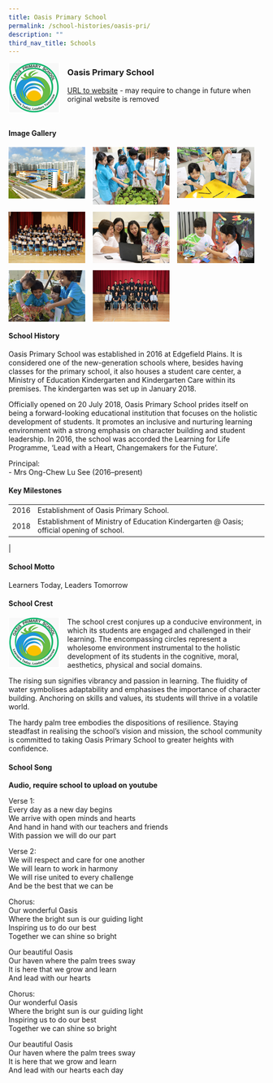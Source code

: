 ```yaml
---
title: Oasis Primary School
permalink: /school-histories/oasis-pri/
description: ""
third_nav_title: Schools
---
```

<img src="/images/oasispri1.png" style="width:20%;margin-right:15px;" align = "left">

### **Oasis Primary School**
[URL to website](https://oasispri.moe.edu.sg/) - may require to change in future when original website is removed

<br clear="left">

#### **Image Gallery**

<p><a href="https://d1yxymztqoj7qn.amplifyapp.com/images/oasispri2.jpg">  
<img src="/images/oasispri2.jpg" style="width:30%;margin-right:15px;" align = "left">
</a></p>

<p><a href="https://d1yxymztqoj7qn.amplifyapp.com/images/oasispri3.jpg">  
<img src="/images/oasispri3.jpg" style="width:30%;margin-right:15px;" align = "left">
</a></p>

<p><a href="https://d1yxymztqoj7qn.amplifyapp.com/images/oasispri4.jpg">  
<img src="/images/oasispri4.jpg" style="width:30%;margin-right:15px;" align = "left">
</a></p>

<br clear="left">

<p><a href="https://d1yxymztqoj7qn.amplifyapp.com/images/oasispri5.jpg">  
<img src="/images/oasispri5.jpg" style="width:30%;margin-right:15px;" align = "left">
</a></p>

<p><a href="https://d1yxymztqoj7qn.amplifyapp.com/images/oasispri6.jpg">  
<img src="/images/oasispri6.jpg" style="width:30%;margin-right:15px;" align = "left">
</a></p>

<p><a href="https://d1yxymztqoj7qn.amplifyapp.com/images/oasispri7.jpg">  
<img src="/images/oasispri7.jpg" style="width:30%;margin-right:15px;" align = "left">
</a></p>

<br clear="left">

<p><a href="https://d1yxymztqoj7qn.amplifyapp.com/images/oasispri8.jpg">  
<img src="/images/oasispri8.jpg" style="width:30%;margin-right:15px;" align = "left">
</a></p>

<p><a href="https://d1yxymztqoj7qn.amplifyapp.com/images/oasispri9.jpg">  
<img src="/images/oasispri9.jpg" style="width:30%;margin-right:15px;" align = "left">
</a></p>

<br clear="left">

#### **School History**
Oasis Primary School was established in 2016 at Edgefield Plains. It is considered one of the new-generation schools where, besides having classes for the primary school, it also houses a student care center, a Ministry of Education Kindergarten and Kindergarten Care within its premises. The kindergarten was set up in January 2018.

Officially opened on 20 July 2018, Oasis Primary School prides itself on being a forward-looking educational institution that focuses on the holistic development of students. It promotes an inclusive and nurturing learning environment with a strong emphasis on character building and student leadership. In 2016, the school was accorded the Learning for Life Programme, ‘Lead with a Heart, Changemakers for the Future’.

Principal:<br>
\- Mrs Ong-Chew Lu See (2016–present)

#### **Key Milestones**

|  |  |
|:---:|---|
| 2016 | Establishment of Oasis Primary School. |
| 2018 | Establishment of Ministry of Education Kindergarten @ Oasis; official opening of school. |
|

#### **School Motto**
Learners Today, Leaders Tomorrow

#### **School Crest**
<img src="/images/oasispri1.png" style="width:20%;margin-right:15px;" align = "left">

The school crest conjures up a conducive environment, in which its students are engaged and challenged in their learning. The encompassing circles represent a wholesome environment instrumental to the holistic development of its students in the cognitive, moral, aesthetics, physical and social domains.

The rising sun signifies vibrancy and passion in learning. The fluidity of water symbolises adaptability and emphasises the importance of character building. Anchoring on skills and values, its students will thrive in a volatile world.

The hardy palm tree embodies the dispositions of resilience. Staying steadfast in realising the school’s vision and mission, the school community is committed to taking Oasis Primary School to greater heights with confidence.

#### **School Song**
**Audio, require school to upload on youtube**

Verse 1:<br>
Every day as a new day begins<br>
We arrive with open minds and hearts<br>
And hand in hand with our teachers and friends<br>
With passion we will do our part

Verse 2:<br>
We will respect and care for one another<br>
We will learn to work in harmony<br>
We will rise united to every challenge<br>
And be the best that we can be

Chorus:<br>
Our wonderful Oasis<br>
Where the bright sun is our guiding light<br>
Inspiring us to do our best<br>
Together we can shine so bright

Our beautiful Oasis<br>
Our haven where the palm trees sway<br>
It is here that we grow and learn<br>
And lead with our hearts

Chorus:<br>
Our wonderful Oasis<br>
Where the bright sun is our guiding light<br>
Inspiring us to do our best<br>
Together we can shine so bright

Our beautiful Oasis<br>
Our haven where the palm trees sway<br>
It is here that we grow and learn<br>
And lead with our hearts each day